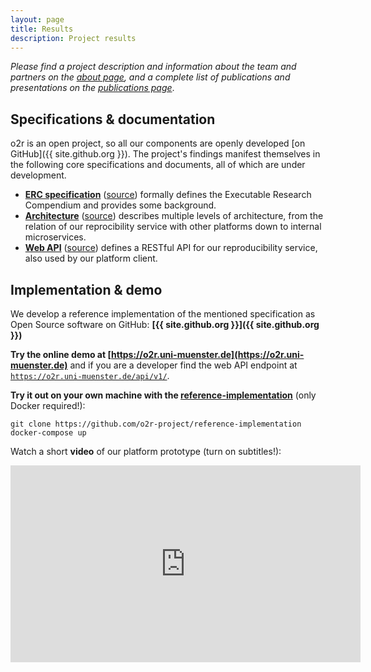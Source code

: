```yaml
---
layout: page
title: Results
description: Project results
---
```


_Please find a project description and information about the team and partners on the [about page](/about), and a complete list of publications and presentations on the [publications page](/publications)_.

## Specifications & documentation

o2r is an open project, so all our components are openly developed [on GitHub]({{ site.github.org }}). The project's findings manifest themselves in the following core specifications and documents, all of which are under development.

- **[ERC specification](http://o2r.info/erc-spec)** ([source](https://github.com/o2r-project/erc-spec)) formally defines the Executable Research Compendium and provides some background.
- **[Architecture](http://o2r.info/architecture/)** ([source](https://github.com/o2r-project/architecture)) describes multiple levels of architecture, from the relation of our reprocibility service with other platforms down to internal microservices.
- **[Web API](http://o2r.info/o2r-web-api/)** ([source](https://github.com/o2r-project/o2r-web-api)) defines a RESTful API for our reproducibility service, also used by our platform client.

## Implementation & demo

We develop a reference implementation of the mentioned specification as Open Source software on GitHub: **[{{ site.github.org }}]({{ site.github.org }})**

**Try the online demo at [https://o2r.uni-muenster.de](https://o2r.uni-muenster.de)** and if you are a developer find the web API endpoint at [<code>https://o2r.uni-muenster.de/api/v1/</code>](https://o2r.uni-muenster.de/api/v1/).

**Try it out on your own machine with the [reference-implementation](/2017/10/31/reference-implementation/)** (only Docker required!):

`git clone https://github.com/o2r-project/reference-implementation`
`docker-compose up`

Watch a short **video** of our platform prototype (turn on subtitles!):

<iframe width="560" height="315" src="https://www.youtube-nocookie.com/embed/Vy9b3pIWPd0?rel=0" frameborder="0" allowfullscreen></iframe>
